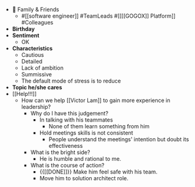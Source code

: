 - 🤝 Family & Friends
    - #[[software engineer]] #TeamLeads #[[[[GOGOX]] Platform]] #Colleagues
- **Birthday**
- **Sentiment**
    - OK
- **Characteristics**
    - Cautious
    - Detailed
    - Lack of ambition
    - Summissive
    - The default mode of stress is to reduce 
- **Topic he/she cares**
- [[Help!!!]]
    - How can we help [[Victor Lam]] to gain more experience in leadership?
        - Why do I have this judgement?
            - In talking with his teammates
                - None of them learn something from him
            - Hold meetings skills is not consistent
                - People understand the meetings' intention but doubt its effectiveness
        - What is the bright side?
            - He is humble and rational to me.
        - What is the course of action?
            - {{[[DONE]]}} Make him feel safe with his team.
            - Move him to solution architect role.
